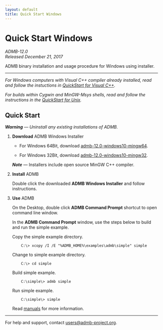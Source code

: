 ```yaml
---
layout: default
title: Quick Start Windows
---
```


Quick Start Windows
===================

*ADMB-12.0*  
*Released December 21, 2017*  

ADMB binary installation and usage procedure for Windows using installer.

---

_For Windows computers with Visual C++ compiler already installed, 
read and follow the instuctions in [QuickStart for Visual C++](QuickStartVisualC.html)._

_For builds within *Cygwin* and *MinGW-Msys* shells, read and follow the
instructions in the [QuickStart for Unix](QuickStartUnix.html)._

Quick Start
-----------
_**Warning** &mdash; Uninstall any existing installations of ADMB._

1. **Download** ADMB Windows Installer

   * For Windows 64Bit, download [admb-12.0-windows10-mingw64](https://github.com/admb-project/admb/releases/download/admb-12.0/admb-12.0-windows10-mingw64.exe).

   * For Windows 32Bit, download [admb-12.0-windows10-mingw32](https://github.com/admb-project/admb/releases/download/admb-12.0/admb-12.0-windows10-mingw32.exe).

   _**Note**_ &mdash; Installers include open source MinGW C++ compiler.

2. **Install** ADMB 

   Double click the downloaded **ADMB Windows Installer** and follow instructions.

3. **Use** ADMB

   On the Desktop, double click **ADMB Command Prompt** shortcut to open command line window.

   In the **ADMB Command Prompt** window, use the steps below to build and run the simple example.
 
   Copy the simple example directory.

           C:\> xcopy /I /E "%ADMB_HOME%\examples\admb\simple" simple

   Change to simple example directory.       

           C:\> cd simple

   Build simple example.

           C:\simple\> admb simple

   Run simple example.

           C:\simple\> simple

   Read [manuals](https://github.com/admb-project/admb/releases/tag/admb-12.0/) for more information.

---
For help and support, contact <users@admb-project.org>.
